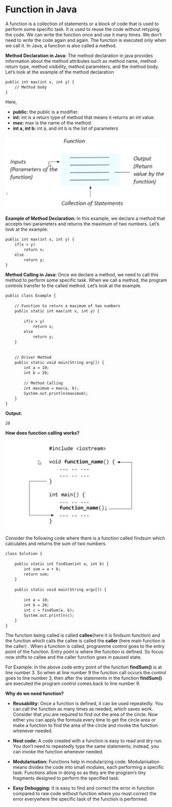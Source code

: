 # **Function in Java**

A function is a collection of statements or a block of code that is used to perform some specific task. It is used to reuse the code without retyping the code. We can write the function once and use it many times. We don’t need to write the code again and again. The function is executed only when we call it. In Java, a function is also called a method.

**Method Declaration in Java:** The method declaration in java provides information about the method attributes such as method name, method return type, method visibility, method parameters, and the method body. Let’s look at the example of the method declaration

    public int max(int x, int y) {
        // Method body
    }

Here,

- **public:** the public is a modifier.
- **int:** int is a return type of method that means it returns an int value.
- **max:** max is the name of the method.
- **int a, int b:** int a, and int b is the list of parameters

<img src="images/1_method.png">

**Example of Method Declaration:** In this example, we declare a method that accepts two parameters and returns the maximum of two numbers. Let’s look at the example:

    public int max(int x, int y) {
        if(x > y)
            return x;
        else
            return y;
    }

**Method Calling in Java:** Once we declare a method, we need to call this method to perform some specific task. When we call a method, the program controls transfer to the called method. Let’s look at the example.

    public class Example {

        // Function to return a maximum of two numbers
        public static int max(int x, int y) {

            if(x > y)
                return x;
            else
                return y;
        }


        // Driver Method
        public static void main(String arg[]) {
            int a = 10;
            int b = 20;

            // Method Calling
            int maximum = max(a, b);
            System.out.println(maximum);
        }
    }

**Output:**
    
    20

**How does function calling works?**

<img src="images/2_method.png">

Consider the following code where there is a function called findsum which calculates and returns the sum of two numbers.

    class Solution {

        public static int findSum(int a, int b) {
            int sum = a + b;
            return sum;
        }

        public static void main(String args[]) {

            int a = 10;
            int b = 20;
            int c = findSum(a, b);
            System.out.println(c);
        }
    }

The function being called is called **callee**(here it is findsum function) and the function which calls the callee is called the **caller** (here main function is the caller) . When a function is called, programme control goes to the entry point of the function. Entry point is where the function is defined. So focus now shifts to callee and the caller function goes in paused state.

For Example: In the above code entry point of the function **findSum()** is at line number 3. So when at line number 9 the function call occurs the control goes to line number 3, then after the statements in the function **findSum()** are executed the program control comes back to line number 9.

**Why do we need function?**

- **Reusability:** Once a function is defined, it can be used repeatedly. You can call the function as many times as needed, which saves work. Consider that you are required to find out the area of the circle. Now either you can apply the formula every time to get the circle area or make a function to find the area of the circle and invoke the function whenever needed.

- **Neat code:** A code created with a function is easy to read and dry run. You don’t need to repeatedly type the same statements; instead, you can invoke the function whenever needed.

- **Modularisation:** Functions help in modularizing code. Modularisation means divides the code into small modules, each performing a specific task. Functions allow in doing so as they are the program’s tiny fragments designed to perform the specified task.

- **Easy Debugging:** It is easy to find and correct the error in function compared to raw code without function where you must correct the error everywhere the specific task of the function is performed.